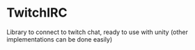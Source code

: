# TwitchIRC
Library to connect to twitch chat, ready to use with unity (other implementations can be done easily)
